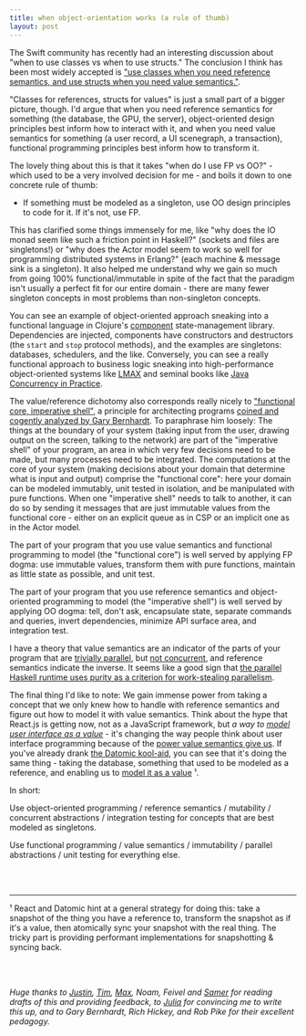 ```yaml
---
title: when object-orientation works (a rule of thumb)
layout: post
---
```

The Swift community has recently had an interesting discussion about "when to
use classes vs when to use structs." The conclusion I think has been most widely
accepted is ["use classes when you need reference semantics, and use structs when
you need value semantics."](https://www.mikeash.com/pyblog/friday-qa-2015-07-17-when-to-use-swift-structs-and-classes.html). 

"Classes for references, structs for values" is just a small part of a bigger
picture, though. I'd argue that when you need reference semantics for something
(the database, the GPU, the server), object-oriented design principles best
inform how to interact with it, and when you need value semantics for something
(a user record, a UI scenegraph, a transaction), functional programming
principles best inform how to transform it.

The lovely thing about this is that it takes "when do I use FP vs OO?" - which
used to be a very involved decision for me - and boils it down to one concrete
rule of thumb: 

* If something must be modeled as a singleton, use OO design principles to code for it. If it's not, use FP.

This has clarified some things immensely for me, like "why does the IO monad seem
like such a friction point in Haskell?" (sockets and files are singletons!) or 
"why does the Actor model seem to work so well for programming distributed systems in Erlang?"
(each machine & message sink is a singleton). It also helped me understand why
we gain so much from going 100% functional/immutable in spite of the fact that the
paradigm isn't usually a perfect fit for our entire domain - there are many fewer
singleton concepts in most problems than non-singleton concepts.

You can see an example of object-oriented approach sneaking into a functional language in Clojure's [component](https://github.com/stuartsierra/component) 
state-management library. Dependencies are injected, components have constructors and destructors
(the `start` and `stop` protocol methods), and the examples are singletons: databases, schedulers,
and the like. Conversely, you can see a really functional approach to business logic sneaking into 
high-performance object-oriented systems like [LMAX](http://martinfowler.com/articles/lmax.html)
and seminal books like [Java Concurrency in Practice](http://www.amazon.com/Java-Concurrency-Practice-Brian-Goetz/dp/0321349601).

The value/reference dichotomy also corresponds really nicely to ["functional core, imperative shell"](https://www.destroyallsoftware.com/screencasts/catalog/functional-core-imperative-shell), 
a principle for architecting programs [coined and cogently analyzed by Gary Bernhardt](https://www.destroyallsoftware.com/talks/boundaries). To
paraphrase him loosely: The things at the boundary of your system (taking input
from the user, drawing output on the screen, talking to the network) are part
of the "imperative shell" of your program, an area in which very few decisions
need to be made, but many processes need to be integrated. The computations at
the core of your system (making decisions about your domain that determine what
is input and output) comprise the "functional core": here your domain can be
modeled immutably, unit tested in isolation, and be manipulated with pure
functions.  When one "imperative shell" needs to talk to another, it can do so
by sending it messages that are just immutable values from the functional core - either
on an explicit queue as in CSP or an implicit one as in the Actor model.

The part of your program that you use value semantics and functional programming
to model (the "functional core") is well served by applying FP dogma: use
immutable values, transform them with pure functions, maintain as little state
as possible, and unit test.

The part of your program that you use reference semantics and object-oriented
programming to model (the "imperative shell") is well served by applying
OO dogma: tell, don't ask, encapsulate state, separate commands and queries,
invert dependencies, minimize API surface area, and integration test.

I have a theory that value semantics are an indicator of the parts of your
program that are [trivially parallel](https://vimeo.com/6624203), but [not
concurrent](https://www.youtube.com/watch?v=cN_DpYBzKso), and reference
semantics indicate the inverse. It seems like a good sign that [the parallel
Haskell runtime uses purity as a criterion for work-stealing
parallelism](http://community.haskell.org/~simonmar/slides/cadarache2012/1%20-%20parallel%20haskell.pdf). 

The final thing I'd like to note: We gain immense power from taking a concept
that we only knew how to handle with reference semantics and figure out how to
model it with value semantics. Think about the hype that React.js is getting
now, not as a JavaScript framework, but _a way to [model user interface as a
value](http://swannodette.github.io/2013/12/17/the-future-of-javascript-mvcs/)_ - it's changing the way people think about user interface programming
because of the [power value semantics give us](https://www.youtube.com/watch?v=xsSnOQynTHs).
If you've already drank [the Datomic kool-aid](http://www.infoq.com/presentations/Deconstructing-Database),
you can see that it's doing the same thing - taking the database, something
that used to be modeled as a reference, and enabling us to [model it as a value](http://www.infoq.com/presentations/Datomic-Database-Value) &sup1;. 

In short: 

Use object-oriented programming / reference semantics / mutability / concurrent
abstractions / integration testing for concepts that are best modeled as
singletons.

Use functional programming / value semantics / immutability / parallel abstractions
/ unit testing for everything else.

<br>
<br>

--- 

&sup1; React and Datomic hint at a general strategy for doing this: take a snapshot of the thing
you have a reference to, transform the snapshot as if it's a value, then atomically sync your
snapshot with the real thing. The tricky part is providing performant implementations for 
snapshotting & syncing back.

<br>
<br>

_Huge thanks to [Justin](https://twitter.com/modernserf), [Tim](https://twitter.com/shelfuu), [Max](https://github.com/cowpig), Noam, Feivel and [Samer](https://samertm.com) for reading drafts of this and providing feedback, to [Julia](https://twitter.com/b0rk) for convincing me to write this up, and to Gary Bernhardt, Rich Hickey, and Rob Pike for their excellent pedagogy._
